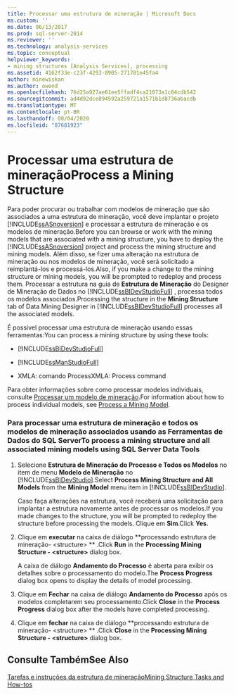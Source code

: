 ```yaml
---
title: Processar uma estrutura de mineração | Microsoft Docs
ms.custom: ''
ms.date: 06/13/2017
ms.prod: sql-server-2014
ms.reviewer: ''
ms.technology: analysis-services
ms.topic: conceptual
helpviewer_keywords:
- mining structures [Analysis Services], processing
ms.assetid: 4162f33e-c23f-4293-8905-271781e45fa4
author: minewiskan
ms.author: owend
ms.openlocfilehash: 76d25a927ae61ee5ffadf4ca21073a1c04cdb542
ms.sourcegitcommit: ad4d92dce894592a259721a1571b1d8736abacdb
ms.translationtype: MT
ms.contentlocale: pt-BR
ms.lasthandoff: 08/04/2020
ms.locfileid: "87681923"
---
```

# <a name="process-a-mining-structure"></a><span data-ttu-id="a05cb-102">Processar uma estrutura de mineração</span><span class="sxs-lookup"><span data-stu-id="a05cb-102">Process a Mining Structure</span></span>
  <span data-ttu-id="a05cb-103">Para poder procurar ou trabalhar com modelos de mineração que são associados a uma estrutura de mineração, você deve implantar o projeto [!INCLUDE[ssASnoversion](../../includes/ssasnoversion-md.md)] e processar a estrutura de mineração e os modelos de mineração.</span><span class="sxs-lookup"><span data-stu-id="a05cb-103">Before you can browse or work with the mining models that are associated with a mining structure, you have to deploy the [!INCLUDE[ssASnoversion](../../includes/ssasnoversion-md.md)] project and process the mining structure and mining models.</span></span> <span data-ttu-id="a05cb-104">Além disso, se fizer uma alteração na estrutura de mineração ou nos modelos de mineração, você será solicitado a reimplantá-los e processá-los.</span><span class="sxs-lookup"><span data-stu-id="a05cb-104">Also, if you make a change to the mining structure or mining models, you will be prompted to redeploy and process them.</span></span> <span data-ttu-id="a05cb-105">Processar a estrutura na guia de **Estrutura de Mineração** do Designer de Mineração de Dados no [!INCLUDE[ssBIDevStudioFull](../../includes/ssbidevstudiofull-md.md)] , processa todos os modelos associados.</span><span class="sxs-lookup"><span data-stu-id="a05cb-105">Processing the structure in the **Mining Structure** tab of Data Mining Designer in [!INCLUDE[ssBIDevStudioFull](../../includes/ssbidevstudiofull-md.md)] processes all the associated models.</span></span>  
  
 <span data-ttu-id="a05cb-106">É possível processar uma estrutura de mineração usando essas ferramentas:</span><span class="sxs-lookup"><span data-stu-id="a05cb-106">You can process a mining structure by using these tools:</span></span>  
  
-   [!INCLUDE[ssBIDevStudioFull](../../includes/ssbidevstudiofull-md.md)]  
  
-   [!INCLUDE[ssManStudioFull](../../includes/ssmanstudiofull-md.md)]  
  
-   <span data-ttu-id="a05cb-107">XMLA: comando Process</span><span class="sxs-lookup"><span data-stu-id="a05cb-107">XMLA: Process command</span></span>  
  
 <span data-ttu-id="a05cb-108">Para obter informações sobre como processar modelos individuais, consulte [Processar um modelo de mineração](process-a-mining-model.md).</span><span class="sxs-lookup"><span data-stu-id="a05cb-108">For information about how to process individual models, see [Process a Mining Model](process-a-mining-model.md).</span></span>  
  
### <a name="to-process-a-mining-structure-and-all-associated-mining-models-using-sql-server-data-tools"></a><span data-ttu-id="a05cb-109">Para processar uma estrutura de mineração e todos os modelos de mineração associados usando as Ferramentas de Dados do SQL Server</span><span class="sxs-lookup"><span data-stu-id="a05cb-109">To process a mining structure and all associated mining models using SQL Server Data Tools</span></span>  
  
1.  <span data-ttu-id="a05cb-110">Selecione **Estrutura de Mineração do Processo e Todos os Modelos** no item de menu **Modelo de Mineração** no [!INCLUDE[ssBIDevStudio](../../includes/ssbidevstudio-md.md)].</span><span class="sxs-lookup"><span data-stu-id="a05cb-110">Select **Process Mining Structure and All Models** from the **Mining Model** menu item in [!INCLUDE[ssBIDevStudio](../../includes/ssbidevstudio-md.md)].</span></span>  
  
     <span data-ttu-id="a05cb-111">Caso faça alterações na estrutura, você receberá uma solicitação para implantar a estrutura novamente antes de processar os modelos.</span><span class="sxs-lookup"><span data-stu-id="a05cb-111">If you made changes to the structure, you will be prompted to redeploy the structure before processing the models.</span></span> <span data-ttu-id="a05cb-112">Clique em **Sim**.</span><span class="sxs-lookup"><span data-stu-id="a05cb-112">Click **Yes**.</span></span>  
  
2.  <span data-ttu-id="a05cb-113">Clique em **executar** na caixa de diálogo \*\*processando estrutura de mineração- \<structure> \*\* .</span><span class="sxs-lookup"><span data-stu-id="a05cb-113">Click **Run** in the **Processing Mining Structure - \<structure>** dialog box.</span></span>  
  
     <span data-ttu-id="a05cb-114">A caixa de diálogo **Andamento do Processo** é aberta para exibir os detalhes sobre o processamento do modelo.</span><span class="sxs-lookup"><span data-stu-id="a05cb-114">The **Process Progress** dialog box opens to display the details of model processing.</span></span>  
  
3.  <span data-ttu-id="a05cb-115">Clique em **Fechar** na caixa de diálogo **Andamento do Processo** após os modelos completarem seu processamento.</span><span class="sxs-lookup"><span data-stu-id="a05cb-115">Click **Close** in the **Process Progress** dialog box after the models have completed processing.</span></span>  
  
4.  <span data-ttu-id="a05cb-116">Clique em **fechar** na caixa de diálogo \*\*processando estrutura de mineração- \<structure> \*\* .</span><span class="sxs-lookup"><span data-stu-id="a05cb-116">Click **Close** in the **Processing Mining Structure - \<structure>** dialog box.</span></span>  
  
## <a name="see-also"></a><span data-ttu-id="a05cb-117">Consulte Também</span><span class="sxs-lookup"><span data-stu-id="a05cb-117">See Also</span></span>  
 [<span data-ttu-id="a05cb-118">Tarefas e instruções da estrutura de mineração</span><span class="sxs-lookup"><span data-stu-id="a05cb-118">Mining Structure Tasks and How-tos</span></span>](mining-structure-tasks-and-how-tos.md)  
  
  
